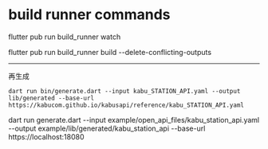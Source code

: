 # build runner commands

flutter pub run build_runner watch

flutter pub run build_runner build --delete-conflicting-outputs

---
再生成

`dart run bin/generate.dart --input kabu_STATION_API.yaml --output lib/generated --base-url https://kabucom.github.io/kabusapi/reference/kabu_STATION_API.yaml`


dart run generate.dart --input example/open_api_files/kabu_station_api.yaml --output example/lib/generated/kabu_station_api --base-url https://localhost:18080